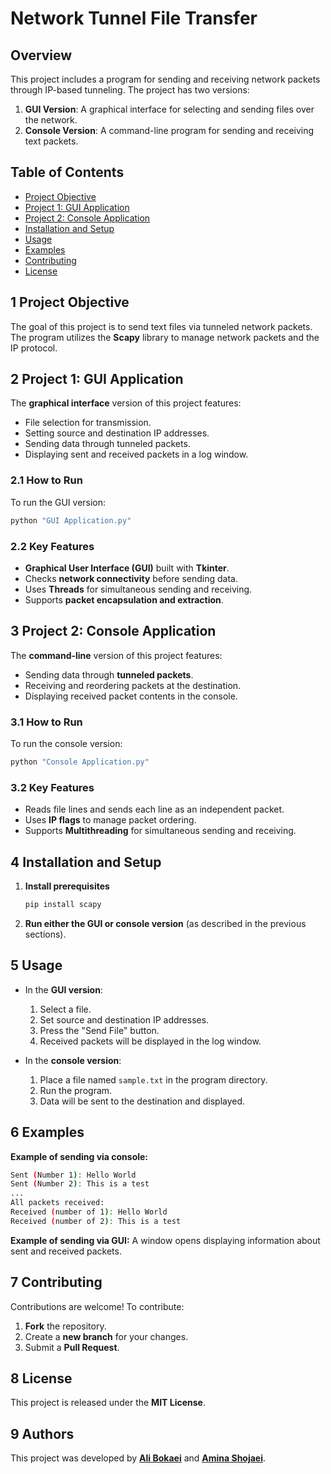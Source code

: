 # Network Tunnel File Transfer

## Overview
This project includes a program for sending and receiving network packets through IP-based tunneling. The project has two versions:
1. **GUI Version**: A graphical interface for selecting and sending files over the network.
2. **Console Version**: A command-line program for sending and receiving text packets.

## Table of Contents
- [Project Objective](#Project-Objective)
- [Project 1: GUI Application](#project-1-gui-application)
- [Project 2: Console Application](#project-2-console-application)
- [Installation and Setup](#installation-and-setup)
- [Usage](#usage)
- [Examples](#examples)
- [Contributing](#contributing)
- [License](#license)

## 1 Project Objective

The goal of this project is to send text files via tunneled network packets. The program utilizes the **Scapy** library to manage network packets and the IP protocol.

## 2 Project 1: GUI Application

The **graphical interface** version of this project features:
- File selection for transmission.
- Setting source and destination IP addresses.
- Sending data through tunneled packets.
- Displaying sent and received packets in a log window.

### 2.1 How to Run
To run the GUI version:
```sh
python "GUI Application.py"
```

### 2.2 Key Features
- **Graphical User Interface (GUI)** built with **Tkinter**.
- Checks **network connectivity** before sending data.
- Uses **Threads** for simultaneous sending and receiving.
- Supports **packet encapsulation and extraction**.

## 3 Project 2: Console Application

The **command-line** version of this project features:
- Sending data through **tunneled packets**.
- Receiving and reordering packets at the destination.
- Displaying received packet contents in the console.

### 3.1 How to Run
To run the console version:
```sh
python "Console Application.py"
```

### 3.2 Key Features
- Reads file lines and sends each line as an independent packet.
- Uses **IP flags** to manage packet ordering.
- Supports **Multithreading** for simultaneous sending and receiving.

## 4 Installation and Setup

1. **Install prerequisites**
   ```sh
   pip install scapy
   ```
2. **Run either the GUI or console version** (as described in the previous sections).

## 5 Usage
- In the **GUI version**:
  1. Select a file.
  2. Set source and destination IP addresses.
  3. Press the "Send File" button.
  4. Received packets will be displayed in the log window.

- In the **console version**:
  1. Place a file named `sample.txt` in the program directory.
  2. Run the program.
  3. Data will be sent to the destination and displayed.

## 6 Examples

**Example of sending via console:**
```sh
Sent (Number 1): Hello World
Sent (Number 2): This is a test
...
All packets received:
Received (number of 1): Hello World
Received (number of 2): This is a test
```

**Example of sending via GUI:**
A window opens displaying information about sent and received packets.

## 7 Contributing
Contributions are welcome! To contribute:
1. **Fork** the repository.
2. Create a **new branch** for your changes.
3. Submit a **Pull Request**.

## 8 License
This project is released under the **MIT License**.

## 9 Authors
This project was developed by **[Ali Bokaei](https://github.com/AliBokaei)** and **[Amina Shojaei](https://github.com/aminashojaei)**.

